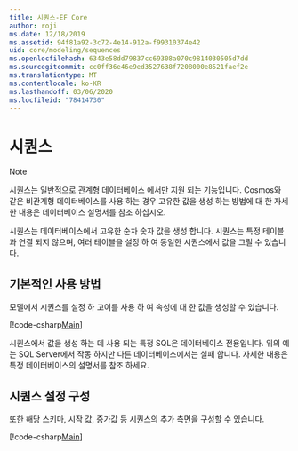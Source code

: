 ```yaml
---
title: 시퀀스-EF Core
author: roji
ms.date: 12/18/2019
ms.assetid: 94f81a92-3c72-4e14-912a-f99310374e42
uid: core/modeling/sequences
ms.openlocfilehash: 6343e58dd79837cc69308a070c9814030505d7dd
ms.sourcegitcommit: cc0ff36e46e9ed3527638f7208000e8521faef2e
ms.translationtype: MT
ms.contentlocale: ko-KR
ms.lasthandoff: 03/06/2020
ms.locfileid: "78414730"
---
```

# <a name="sequences"></a>시퀀스

> [!NOTE]  
> 시퀀스는 일반적으로 관계형 데이터베이스 에서만 지원 되는 기능입니다. Cosmos와 같은 비관계형 데이터베이스를 사용 하는 경우 고유한 값을 생성 하는 방법에 대 한 자세한 내용은 데이터베이스 설명서를 참조 하십시오.

시퀀스는 데이터베이스에서 고유한 순차 숫자 값을 생성 합니다. 시퀀스는 특정 테이블과 연결 되지 않으며, 여러 테이블을 설정 하 여 동일한 시퀀스에서 값을 그릴 수 있습니다.

## <a name="basic-usage"></a>기본적인 사용 방법

모델에서 시퀀스를 설정 하 고이를 사용 하 여 속성에 대 한 값을 생성할 수 있습니다.

[!code-csharp[Main](../../../samples/core/Modeling/FluentAPI/Sequence.cs?name=Sequence&highlight=3,7)]

시퀀스에서 값을 생성 하는 데 사용 되는 특정 SQL은 데이터베이스 전용입니다. 위의 예는 SQL Server에서 작동 하지만 다른 데이터베이스에서는 실패 합니다. 자세한 내용은 특정 데이터베이스의 설명서를 참조 하세요.

## <a name="configuring-sequence-settings"></a>시퀀스 설정 구성

또한 해당 스키마, 시작 값, 증가값 등 시퀀스의 추가 측면을 구성할 수 있습니다.

[!code-csharp[Main](../../../samples/core/Modeling/FluentAPI/SequenceConfiguration.cs?name=SequenceConfiguration&highlight=3-5)]
